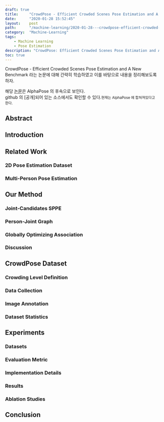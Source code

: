 ```yaml
---
draft: true
title:     "CrowdPose - Efficient Crowded Scenes Pose Estimation and A New Benchmark"
date:      "2020-01-28 15:52:45"
layout:    post
path:      "/machine-learning/2020-01-28---crowdpose-efficient-crowded-scenes-pose-estimation-and-a-new-benchmark/"
category:  "Machine-Learning"
tags: 
    - Machine Learning
    - Pose Estimation
description: "CrowdPose: Efficient Crowded Scenes Pose Estimation and A New Benchmark 논문을 읽고 간단히 정리한 포스트입니다."
toc: true
---
```


CrowdPose - Efficient Crowded Scenes Pose Estimation and A New Benchmark 라는 논문에 대해 간략히 학습하였고 이를 바탕으로 내용을 정리해보도록 하자.

해당 [논문]()은 AlphaPose 의 후속으로 보인다.  
github 의 [공개]되어 있는 소스에서도 확인할 수 있다.<small>현재는 AlphaPose 에 합쳐져있다고 한다.</small>  

## Abstract

## Introduction

## Related Work

### 2D Pose Estimation Dataset

### Multi-Person Pose Estimation

## Our Method

### Joint-Candidates SPPE

### Person-Joint Graph

### Globally Optimizing Association

### Discussion

## CrowdPose Dataset

### Crowding Level Definition

### Data Collection

### Image Annotation

### Dataset Statistics

## Experiments

### Datasets

### Evaluation Metric

### Implementation Details

### Results

### Ablation Studies

## Conclusion